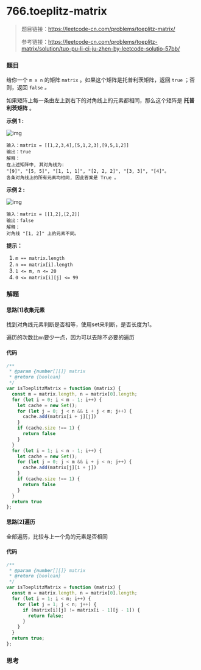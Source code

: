 # 766.toeplitz-matrix

> 题目链接：https://leetcode-cn.com/problems/toeplitz-matrix/
>
> 参考链接：https://leetcode-cn.com/problems/toeplitz-matrix/solution/tuo-pu-li-ci-ju-zhen-by-leetcode-solutio-57bb/

### 题目

给你一个 `m x n` 的矩阵 `matrix` 。如果这个矩阵是托普利茨矩阵，返回 `true` ；否则，返回 `false` *。*

如果矩阵上每一条由左上到右下的对角线上的元素都相同，那么这个矩阵是 **托普利茨矩阵** 。

**示例 1 :**

![img](https://assets.leetcode.com/uploads/2020/11/04/ex1.jpg)

```
输入：matrix = [[1,2,3,4],[5,1,2,3],[9,5,1,2]]
输出：true
解释：
在上述矩阵中, 其对角线为: 
"[9]", "[5, 5]", "[1, 1, 1]", "[2, 2, 2]", "[3, 3]", "[4]"。 
各条对角线上的所有元素均相同, 因此答案是 True 。
```

**示例 2 :**

![img](https://assets.leetcode.com/uploads/2020/11/04/ex2.jpg)

```
输入：matrix = [[1,2],[2,2]]
输出：false
解释：
对角线 "[1, 2]" 上的元素不同。
```

**提示：**

1. `m == matrix.length`
2. `n == matrix[i].length`
3. `1 <= m, n <= 20`
4. `0 <= matrix[i][j] <= 99`



### 解题

#### 思路[1]收集元素

找到对角线元素判断是否相等，使用set来判断，是否长度为1。

遍历的次数比`mn`要少一点，因为可以去除不必要的遍历

#### 代码

```javascript
/**
 * @param {number[][]} matrix
 * @return {boolean}
 */
var isToeplitzMatrix = function (matrix) {
  const m = matrix.length, n = matrix[0].length;
  for (let i = 0; i < m - 1; i++) {
    let cache = new Set();
    for (let j = 0; j < n && i + j < m; j++) {
      cache.add(matrix[i + j][j])
    }
    if (cache.size !== 1) {
      return false
    }
  }
  for (let i = 1; i < n - 1; i++) {
    let cache = new Set();
    for (let j = 0; j < m && i + j < n; j++) {
      cache.add(matrix[j][i + j])
    }
    if (cache.size !== 1) {
      return false
    }
  }
  return true
};
```

#### 思路[2]遍历

全部遍历，比较与上一个角的元素是否相同

#### 代码

```javascript
/**
 * @param {number[][]} matrix
 * @return {boolean}
 */
var isToeplitzMatrix = function (matrix) {
  const m = matrix.length, n = matrix[0].length;
  for (let i = 1; i < m; i++) {
    for (let j = 1; j < n; j++) {
      if (matrix[i][j] != matrix[i - 1][j - 1]) {
        return false;
      }
    }
  }
  return true;
};
```



### 思考